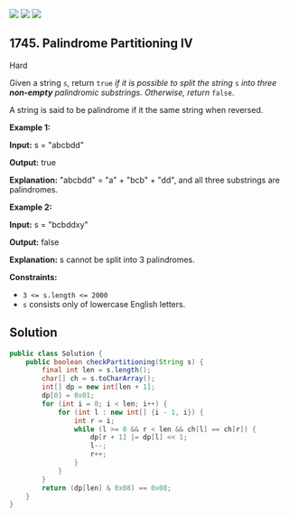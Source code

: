 [![](https://img.shields.io/github/stars/javadev/LeetCode-in-Java?label=Stars&style=flat-square)](https://github.com/javadev/LeetCode-in-Java)
[![](https://img.shields.io/github/forks/javadev/LeetCode-in-Java?label=Fork%20me%20on%20GitHub%20&style=flat-square)](https://github.com/javadev/LeetCode-in-Java/fork)
[![](https://img.shields.io/badge/-LeetCode%20in%20Kotlin-blue?style=flat-square)](https://github.com/javadev/LeetCode-in-Kotlin)

## 1745\. Palindrome Partitioning IV

Hard

Given a string `s`, return `true` _if it is possible to split the string_ `s` _into three **non-empty** palindromic substrings. Otherwise, return_ `false`.

A string is said to be palindrome if it the same string when reversed.

**Example 1:**

**Input:** s = "abcbdd"

**Output:** true

**Explanation:** "abcbdd" = "a" + "bcb" + "dd", and all three substrings are palindromes.

**Example 2:**

**Input:** s = "bcbddxy"

**Output:** false

**Explanation:** s cannot be split into 3 palindromes.

**Constraints:**

*   `3 <= s.length <= 2000`
*   `s` consists only of lowercase English letters.

## Solution

```java
public class Solution {
    public boolean checkPartitioning(String s) {
        final int len = s.length();
        char[] ch = s.toCharArray();
        int[] dp = new int[len + 1];
        dp[0] = 0x01;
        for (int i = 0; i < len; i++) {
            for (int l : new int[] {i - 1, i}) {
                int r = i;
                while (l >= 0 && r < len && ch[l] == ch[r]) {
                    dp[r + 1] |= dp[l] << 1;
                    l--;
                    r++;
                }
            }
        }
        return (dp[len] & 0x08) == 0x08;
    }
}
```